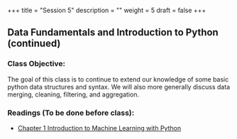 +++
title = "Session 5"
description = ""
weight = 5
draft = false
+++

## Data Fundamentals and Introduction to Python (continued)

### Class Objective:

The goal of this class is to continue to extend our knowledge of some basic python data structures and syntax. We will also more generally discuss data merging, cleaning, filtering, and aggregation.

### Readings (To be done before class):
- [Chapter 1 Introduction to Machine Learning with Python](http://proquestcombo.safaribooksonline.com.libproxy.rpi.edu/book/programming/machine-learning/9781449369880)
